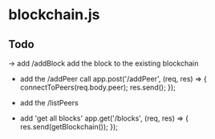 # blockchain.js

## Todo

-> add /addBlock
  add the block to the existing blockchain

- add the /addPeer call
    app.post('/addPeer', (req, res) => {
        connectToPeers(req.body.peer);
        res.send();
    });

- add the /listPeers

- add 'get all blocks'
    app.get('/blocks', (req, res) => {
        res.send(getBlockchain());
    });


